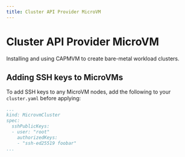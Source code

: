 ```yaml
---
title: Cluster API Provider MicroVM
---
```


# Cluster API Provider MicroVM

Installing and using CAPMVM to create bare-metal workload clusters.

## Adding SSH keys to MicroVMs

To add SSH keys to any MicroVM nodes, add the following to your `cluster.yaml`
before applying:

```yaml
...
kind: MicrovmCluster
spec:
  sshPublicKeys:
  - user: "root"
    authorizedKeys:
    - "ssh-ed25519 foobar"
...
```
